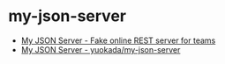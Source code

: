 # my-json-server

- [My JSON Server - Fake online REST server for teams](https://my-json-server.typicode.com/)
- [My JSON Server - yuokada/my-json-server](https://my-json-server.typicode.com/yuokada/my-json-server)
